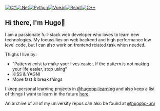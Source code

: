 [<img alt="C#" src="https://img.shields.io/badge/c%23-%23239120.svg?style=for-the-badge&logo=csharp&logoColor=white"/><img alt=".Net" src="https://img.shields.io/badge/.NET-5C2D91?style=for-the-badge&logo=.net&logoColor=white"/><img alt="Python" src="https://img.shields.io/badge/python-3670A0?style=for-the-badge&logo=python&logoColor=ffdd54"/><img alt="Vue.js" src="https://img.shields.io/badge/Vue.js-35495E?style=for-the-badge&logo=vuedotjs&logoColor=4FC08D"/><img alt="React" src="https://img.shields.io/badge/ReactJs-61DAFB?logo=react&logoColor=white&style=for-the-badge"/><img alt="C++" src="https://img.shields.io/badge/c++-%2300599C.svg?style=for-the-badge&logo=c%2B%2B&logoColor=white"/>](#)

## Hi there, I'm Hugo👋 
I am a passionate full-stack web developer who loves to learn new technologies. My focuss lies on web backend and high performance low level code, but I can also work on frontend related task when needed.

Thighs I live by:
- "Patterns exist to make your lives easier. If the pattern is not making your life easier, stop using"
- KISS & YAGNI
- Move fast & break things


I keep personal learning projects in [@hugopp-learning](https://github.com/hugoppp-learning) and also keep a list of things I want to learn in the future [here](https://github.com/users/hugoppp/projects/5).

An archive of all of my university repos can also be found at [@hugopp-uni](https://github.com/hugoppp-uni)
